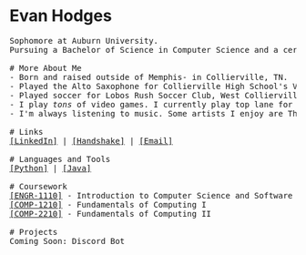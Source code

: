 # Evan Hodges

<pre>
Sophomore at Auburn University.
Pursuing a Bachelor of Science in Computer Science and a certificate in Artificial Intelligence Engineering.

# More About Me
- Born and raised outside of Memphis- in Collierville, TN.
- Played the Alto Saxophone for Collierville High School's Varsity Concert Band.
- Played soccer for Lobos Rush Soccer Club, West Collierville Middle School, and Collierville High School.
- I play <em>tons</em> of video games. I currently play top lane for Auburn University's Navy League of Legends Esports team.
- I'm always listening to music. Some artists I enjoy are The Crane Wives, Daft Punk, Crystal Castles, and many more.

# Links
<a href="https://www.linkedin.com/in/evanhodges04/">[LinkedIn]</a> | <a href="https://auburn.joinhandshake.com/profiles/41558853">[Handshake]</a> | <a href="mailto:ejh0058@auburn.edu">[Email]</a>

# Languages and Tools
<a href="https://www.python.org" target="_blank">[Python]</a> | <a href="https://www.oracle.com/java" target="_blank">[Java]</a>

# Coursework
<a href="https://github.com/EvanHodges04/ENGR-1110" target="_blank">[ENGR-1110]</a> - Introduction to Computer Science and Software Engineering
<a href="https://github.com/EvanHodges04/COMP-1210" target="_blank">[COMP-1210]</a> - Fundamentals of Computing I
<a href="https://github.com/EvanHodges04/COMP-2210" target="_blank">[COMP-2210]</a> - Fundamentals of Computing II

# Projects
Coming Soon: Discord Bot
</pre>
